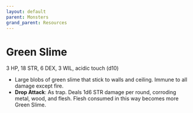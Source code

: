 ```yaml
---
layout: default
parent: Monsters
grand_parent: Resources
---
```


# Green Slime

3 HP, 18 STR, 6 DEX, 3 WIL, acidic touch (d10)

- Large blobs of green slime that stick to walls and ceiling. Immune to all damage except fire.
- **Drop Attack**: As trap. Deals 1d6 STR damage per round, corroding metal, wood, and flesh. Flesh consumed in this way becomes more Green Slime.
